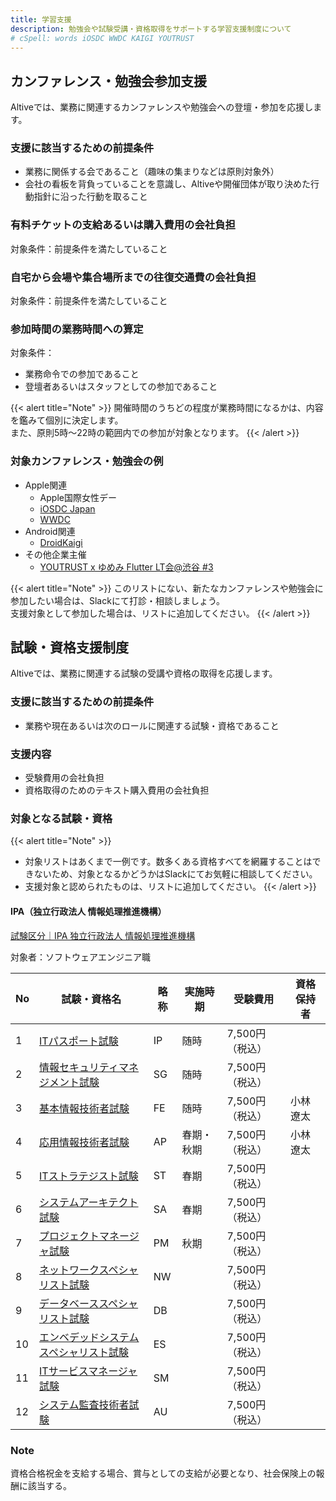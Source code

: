 ```yaml
---
title: 学習支援
description: 勉強会や試験受講・資格取得をサポートする学習支援制度について
# cSpell: words iOSDC WWDC KAIGI YOUTRUST
---
```


## カンファレンス・勉強会参加支援

Altiveでは、業務に関連するカンファレンスや勉強会への登壇・参加を応援します。

### 支援に該当するための前提条件

- 業務に関係する会であること（趣味の集まりなどは原則対象外）
- 会社の看板を背負っていることを意識し、Altiveや開催団体が取り決めた行動指針に沿った行動を取ること

### 有料チケットの支給あるいは購入費用の会社負担

対象条件：前提条件を満たしていること

### 自宅から会場や集合場所までの往復交通費の会社負担

対象条件：前提条件を満たしていること

### 参加時間の業務時間への算定

対象条件：
- 業務命令での参加であること
- 登壇者あるいはスタッフとしての参加であること

{{< alert title="Note" >}}
開催時間のうちどの程度が業務時間になるかは、内容を鑑みて個別に決定します。<br>
また、原則5時〜22時の範囲内での参加が対象となります。
{{< /alert >}}

### 対象カンファレンス・勉強会の例

- Apple関連
  - Apple国際女性デー
  - [iOSDC Japan](https://iosdc.jp/)
  - [WWDC](https://developer.apple.com/jp/)
- Android関連
  - [DroidKaigi](https://droidkaigi.jp/)
- その他企業主催
  - [YOUTRUST x ゆめみ Flutter LT会@渋谷 #3](https://yumemi.connpass.com/event/294763/)

{{< alert title="Note" >}}
このリストにない、新たなカンファレンスや勉強会に参加したい場合は、Slackにて打診・相談しましょう。<br>
支援対象として参加した場合は、リストに追加してください。
{{< /alert >}}

## 試験・資格支援制度

Altiveでは、業務に関連する試験の受講や資格の取得を応援します。

### 支援に該当するための前提条件

- 業務や現在あるいは次のロールに関連する試験・資格であること

### 支援内容

- 受験費用の会社負担
- 資格取得のためのテキスト購入費用の会社負担

### 対象となる試験・資格

{{< alert title="Note" >}}
- 対象リストはあくまで一例です。数多くある資格すべてを網羅することはできないため、対象となるかどうかはSlackにてお気軽に相談してください。
- 支援対象と認められたものは、リストに追加してください。
{{< /alert >}}

#### IPA（独立行政法人 情報処理推進機構）

[試験区分｜IPA 独立行政法人 情報処理推進機構](https://www.ipa.go.jp/shiken/kubun/)

対象者：ソフトウェアエンジニア職

| No | 試験・資格名 | 略称 | 実施時期 | 受験費用 | 資格保持者 |
| --- | --- | --- | --- | --- | --- |
| 1 | [ITパスポート試験](https://www.ipa.go.jp/shiken/kubun/ip.html) | IP | 随時 | 7,500円（税込） |  |
| 2 | [情報セキュリティマネジメント試験](https://www.ipa.go.jp/shiken/kubun/sg.html) | SG | 随時 | 7,500円（税込） |  |
| 3 | [基本情報技術者試験](https://www.ipa.go.jp/shiken/kubun/fe.html) | FE | 随時 | 7,500円（税込） | 小林遼太 |
| 4 | [応用情報技術者試験](https://www.ipa.go.jp/shiken/kubun/ap.html) | AP | 春期・秋期 | 7,500円（税込） | 小林遼太 |
| 5 | [ITストラテジスト試験](https://www.ipa.go.jp/shiken/kubun/st.html) | ST | 春期 | 7,500円（税込） |  |
| 6 | [システムアーキテクト試験](https://www.ipa.go.jp/shiken/kubun/sa.html) | SA | 春期 | 7,500円（税込） |  |
| 7 | [プロジェクトマネージャ試験](https://www.ipa.go.jp/shiken/kubun/pm.html) | PM | 秋期 | 7,500円（税込） |  |
| 8 | [ネットワークスペシャリスト試験](https://www.ipa.go.jp/shiken/kubun/nw.html) | NW |  | 7,500円（税込） |  |
| 9 | [データベーススペシャリスト試験](https://www.ipa.go.jp/shiken/kubun/db.html) | DB |  | 7,500円（税込） |  |
| 10 | [エンベデッドシステムスペシャリスト試験](https://www.ipa.go.jp/shiken/kubun/es.html) | ES |  | 7,500円（税込） |  |
| 11 | [ITサービスマネージャ試験](https://www.ipa.go.jp/shiken/kubun/sm.html) | SM |  | 7,500円（税込） |  |
| 12 | [システム監査技術者試験](https://www.ipa.go.jp/shiken/kubun/au.html) | AU |  | 7,500円（税込） |  |

### Note
資格合格祝金を支給する場合、賞与としての支給が必要となり、社会保険上の報酬に該当する。